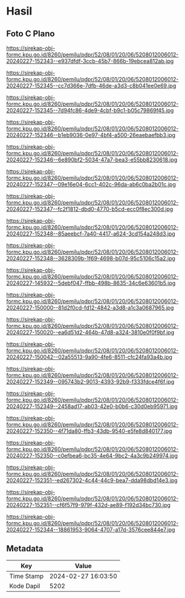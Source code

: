 # Hasil

## Foto C Plano

https://sirekap-obj-formc.kpu.go.id/8260/pemilu/pdpr/52/08/01/20/06/5208012006012-20240227-152343--e937dfdf-3ccb-45b7-866b-19ebcea812ab.jpg

https://sirekap-obj-formc.kpu.go.id/8260/pemilu/pdpr/52/08/01/20/06/5208012006012-20240227-152345--cc7d366e-7dfb-46de-a3d3-c8b041ee0e69.jpg

https://sirekap-obj-formc.kpu.go.id/8260/pemilu/pdpr/52/08/01/20/06/5208012006012-20240227-152345--7d94fc86-4de9-4cbf-b9c1-b05c79869f45.jpg

https://sirekap-obj-formc.kpu.go.id/8260/pemilu/pdpr/52/08/01/20/06/5208012006012-20240227-152346--b1eb9036-0e97-4bf4-a500-26eaebaefbb3.jpg

https://sirekap-obj-formc.kpu.go.id/8260/pemilu/pdpr/52/08/01/20/06/5208012006012-20240227-152346--6e890bf2-5034-47a7-bea3-e55bb8230618.jpg

https://sirekap-obj-formc.kpu.go.id/8260/pemilu/pdpr/52/08/01/20/06/5208012006012-20240227-152347--09e16e04-6cc1-402c-96da-ab6c0ba2b01c.jpg

https://sirekap-obj-formc.kpu.go.id/8260/pemilu/pdpr/52/08/01/20/06/5208012006012-20240227-152347--fc2f1812-dbd0-4770-b5cd-ecc0f8ec300d.jpg

https://sirekap-obj-formc.kpu.go.id/8260/pemilu/pdpr/52/08/01/20/06/5208012006012-20240227-152348--85aeebcf-7a40-4417-a624-3cd154a248d3.jpg

https://sirekap-obj-formc.kpu.go.id/8260/pemilu/pdpr/52/08/01/20/06/5208012006012-20240227-152348--3628309b-1f69-4698-b07d-95c5106c15a2.jpg

https://sirekap-obj-formc.kpu.go.id/8260/pemilu/pdpr/52/08/01/20/06/5208012006012-20240227-145932--5debf047-ffbb-498b-8635-34c6e63601b5.jpg

https://sirekap-obj-formc.kpu.go.id/8260/pemilu/pdpr/52/08/01/20/06/5208012006012-20240227-150000--81d2f0cd-fd12-4842-a3d8-a1c3a0687965.jpg

https://sirekap-obj-formc.kpu.go.id/8260/pemilu/pdpr/52/08/01/20/06/5208012006012-20240227-150020--ea6d51d2-464b-47d8-a324-3810e0f0f9bf.jpg

https://sirekap-obj-formc.kpu.go.id/8260/pemilu/pdpr/52/08/01/20/06/5208012006012-20240227-150042--02a55513-9a90-4fe6-8511-cfc24fa93a4b.jpg

https://sirekap-obj-formc.kpu.go.id/8260/pemilu/pdpr/52/08/01/20/06/5208012006012-20240227-152349--095743b2-9013-4393-92b9-f333fdce4f6f.jpg

https://sirekap-obj-formc.kpu.go.id/8260/pemilu/pdpr/52/08/01/20/06/5208012006012-20240227-152349--2458ad17-ab03-42e0-b0b6-c30d0eb95971.jpg

https://sirekap-obj-formc.kpu.go.id/8260/pemilu/pdpr/52/08/01/20/06/5208012006012-20240227-152350--4f71da80-ffb3-43db-9540-e5fe8d840177.jpg

https://sirekap-obj-formc.kpu.go.id/8260/pemilu/pdpr/52/08/01/20/06/5208012006012-20240227-152350--c0efbea6-bc35-4e64-9bc2-4a3c9b249974.jpg

https://sirekap-obj-formc.kpu.go.id/8260/pemilu/pdpr/52/08/01/20/06/5208012006012-20240227-152351--ed267302-4c44-44c9-bea7-dda98dbd14e3.jpg

https://sirekap-obj-formc.kpu.go.id/8260/pemilu/pdpr/52/08/01/20/06/5208012006012-20240227-152351--cf6f57f9-979f-432d-ae89-f192d34bc730.jpg

https://sirekap-obj-formc.kpu.go.id/8260/pemilu/pdpr/52/08/01/20/06/5208012006012-20240227-152344--18861953-9064-4707-a17d-3576cee844e7.jpg


## Metadata

| Key        | Value               |
| ---------- | ------------------- |
| Time Stamp | 2024-02-27 16:03:50 |
| Kode Dapil | 5202                |



